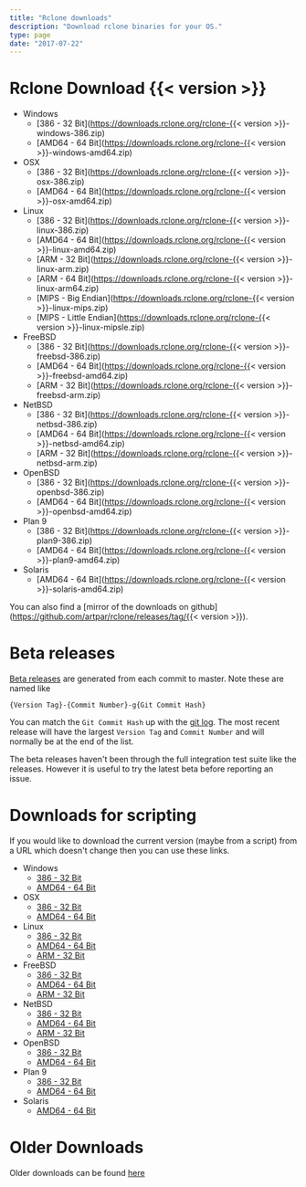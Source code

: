 ```yaml
---
title: "Rclone downloads"
description: "Download rclone binaries for your OS."
type: page
date: "2017-07-22"
---
```


Rclone Download {{< version >}}
=====================

  * Windows
    * [386 - 32 Bit](https://downloads.rclone.org/rclone-{{< version >}}-windows-386.zip)
    * [AMD64 - 64 Bit](https://downloads.rclone.org/rclone-{{< version >}}-windows-amd64.zip)
  * OSX
    * [386 - 32 Bit](https://downloads.rclone.org/rclone-{{< version >}}-osx-386.zip)
    * [AMD64 - 64 Bit](https://downloads.rclone.org/rclone-{{< version >}}-osx-amd64.zip)
  * Linux
    * [386 - 32 Bit](https://downloads.rclone.org/rclone-{{< version >}}-linux-386.zip)
    * [AMD64 - 64 Bit](https://downloads.rclone.org/rclone-{{< version >}}-linux-amd64.zip)
    * [ARM - 32 Bit](https://downloads.rclone.org/rclone-{{< version >}}-linux-arm.zip)
    * [ARM - 64 Bit](https://downloads.rclone.org/rclone-{{< version >}}-linux-arm64.zip)
    * [MIPS - Big Endian](https://downloads.rclone.org/rclone-{{< version >}}-linux-mips.zip)
    * [MIPS - Little Endian](https://downloads.rclone.org/rclone-{{< version >}}-linux-mipsle.zip)
  * FreeBSD
    * [386 - 32 Bit](https://downloads.rclone.org/rclone-{{< version >}}-freebsd-386.zip)
    * [AMD64 - 64 Bit](https://downloads.rclone.org/rclone-{{< version >}}-freebsd-amd64.zip)
    * [ARM - 32 Bit](https://downloads.rclone.org/rclone-{{< version >}}-freebsd-arm.zip)
  * NetBSD
    * [386 - 32 Bit](https://downloads.rclone.org/rclone-{{< version >}}-netbsd-386.zip)
    * [AMD64 - 64 Bit](https://downloads.rclone.org/rclone-{{< version >}}-netbsd-amd64.zip)
    * [ARM - 32 Bit](https://downloads.rclone.org/rclone-{{< version >}}-netbsd-arm.zip)
  * OpenBSD
    * [386 - 32 Bit](https://downloads.rclone.org/rclone-{{< version >}}-openbsd-386.zip)
    * [AMD64 - 64 Bit](https://downloads.rclone.org/rclone-{{< version >}}-openbsd-amd64.zip)
  * Plan 9
    * [386 - 32 Bit](https://downloads.rclone.org/rclone-{{< version >}}-plan9-386.zip)
    * [AMD64 - 64 Bit](https://downloads.rclone.org/rclone-{{< version >}}-plan9-amd64.zip)
  * Solaris
    * [AMD64 - 64 Bit](https://downloads.rclone.org/rclone-{{< version >}}-solaris-amd64.zip)

You can also find a [mirror of the downloads on github](https://github.com/artpar/rclone/releases/tag/{{< version >}}).

Beta releases
=============

[Beta releases](https://beta.rclone.org) are generated from each commit
to master.  Note these are named like

    {Version Tag}-{Commit Number}-g{Git Commit Hash}

You can match the `Git Commit Hash` up with the [git
log](https://github.com/artpar/rclone/commits/master).  The most recent
release will have the largest `Version Tag` and `Commit Number` and
will normally be at the end of the list.

The beta releases haven't been through the full integration test suite
like the releases.  However it is useful to try the latest beta before
reporting an issue.

Downloads for scripting
=======================

If you would like to download the current version (maybe from a
script) from a URL which doesn't change then you can use these links.

  * Windows
    * [386 - 32 Bit](https://downloads.rclone.org/rclone-current-windows-386.zip)
    * [AMD64 - 64 Bit](https://downloads.rclone.org/rclone-current-windows-amd64.zip)
  * OSX
    * [386 - 32 Bit](https://downloads.rclone.org/rclone-current-osx-386.zip)
    * [AMD64 - 64 Bit](https://downloads.rclone.org/rclone-current-osx-amd64.zip)
  * Linux
    * [386 - 32 Bit](https://downloads.rclone.org/rclone-current-linux-386.zip)
    * [AMD64 - 64 Bit](https://downloads.rclone.org/rclone-current-linux-amd64.zip)
    * [ARM - 32 Bit](https://downloads.rclone.org/rclone-current-linux-arm.zip)
  * FreeBSD
    * [386 - 32 Bit](https://downloads.rclone.org/rclone-current-freebsd-386.zip)
    * [AMD64 - 64 Bit](https://downloads.rclone.org/rclone-current-freebsd-amd64.zip)
    * [ARM - 32 Bit](https://downloads.rclone.org/rclone-current-freebsd-arm.zip)
  * NetBSD
    * [386 - 32 Bit](https://downloads.rclone.org/rclone-current-netbsd-386.zip)
    * [AMD64 - 64 Bit](https://downloads.rclone.org/rclone-current-netbsd-amd64.zip)
    * [ARM - 32 Bit](https://downloads.rclone.org/rclone-current-netbsd-arm.zip)
  * OpenBSD
    * [386 - 32 Bit](https://downloads.rclone.org/rclone-current-openbsd-386.zip)
    * [AMD64 - 64 Bit](https://downloads.rclone.org/rclone-current-openbsd-amd64.zip)
  * Plan 9
    * [386 - 32 Bit](https://downloads.rclone.org/rclone-current-plan9-386.zip)
    * [AMD64 - 64 Bit](https://downloads.rclone.org/rclone-current-plan9-amd64.zip)
  * Solaris
    * [AMD64 - 64 Bit](https://downloads.rclone.org/rclone-current-solaris-amd64.zip)

Older Downloads
==============

Older downloads can be found [here](https://downloads.rclone.org/)
